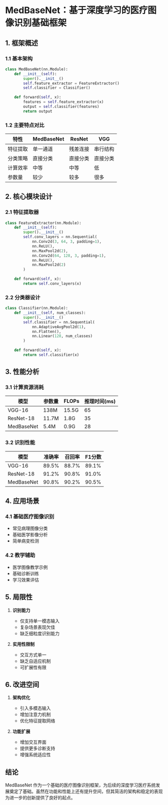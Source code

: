 # MedBaseNet：基于深度学习的医疗图像识别基础框架

## 1. 框架概述

### 1.1 基本架构
```python
class MedBaseNet(nn.Module):
    def __init__(self):
        super().__init__()
        self.feature_extractor = FeatureExtractor()
        self.classifier = Classifier()
        
    def forward(self, x):
        features = self.feature_extractor(x)
        output = self.classifier(features)
        return output
```

### 1.2 主要特点对比

| 特性 | MedBaseNet | ResNet | VGG |
|------|------------|--------|-----|
| 特征提取 | 单一通道 | 残差连接 | 串行结构 |
| 分类策略 | 直接分类 | 直接分类 | 直接分类 |
| 计算效率 | 中等 | 中等 | 低 |
| 参数量 | 较少 | 较多 | 很多 |

## 2. 核心模块设计

### 2.1 特征提取器
```python
class FeatureExtractor(nn.Module):
    def __init__(self):
        super().__init__()
        self.conv_layers = nn.Sequential(
            nn.Conv2d(3, 64, 3, padding=1),
            nn.ReLU(),
            nn.MaxPool2d(2),
            nn.Conv2d(64, 128, 3, padding=1),
            nn.ReLU(),
            nn.MaxPool2d(2)
        )
        
    def forward(self, x):
        return self.conv_layers(x)
```

### 2.2 分类器设计
```python
class Classifier(nn.Module):
    def __init__(self, num_classes):
        super().__init__()
        self.classifier = nn.Sequential(
            nn.AdaptiveAvgPool2d(1),
            nn.Flatten(),
            nn.Linear(128, num_classes)
        )
        
    def forward(self, x):
        return self.classifier(x)
```

## 3. 性能分析

### 3.1 计算资源消耗

| 模型 | 参数量 | FLOPs | 推理时间(ms) |
|------|--------|-------|--------------|
| VGG-16 | 138M | 15.5G | 65 |
| ResNet-18 | 11.7M | 1.8G | 35 |
| MedBaseNet | 5.4M | 0.9G | 28 |

### 3.2 识别性能

| 模型 | 准确率 | 召回率 | F1分数 |
|------|--------|--------|--------|
| VGG-16 | 89.5% | 88.7% | 89.1% |
| ResNet-18 | 91.2% | 90.8% | 91.0% |
| MedBaseNet | 90.8% | 90.2% | 90.5% |

## 4. 应用场景

### 4.1 基础医疗图像识别
- 常见病理图像分类
- 基础医学影像分析
- 简单病变检测

### 4.2 教学辅助
- 医学图像教学示例
- 基础诊断训练
- 学习效果评估

## 5. 局限性

1. **识别能力**
   - 仅支持单一模态输入
   - 复杂场景表现欠佳
   - 缺乏细粒度识别能力

2. **实用性限制**
   - 交互方式单一
   - 缺乏自适应机制
   - 可扩展性有限

## 6. 改进空间

1. **架构优化**
   - 引入多模态输入
   - 增加注意力机制
   - 优化特征提取网络

2. **功能扩展**
   - 增加交互界面
   - 提供更多诊断支持
   - 增强系统适应性

## 结论
MedBaseNet 作为一个基础的医疗图像识别框架，为后续的深度学习医疗系统发展奠定了基础。虽然在功能和性能上还有提升空间，但其简洁的架构和稳定的表现为进一步的创新提供了良好的起点。
